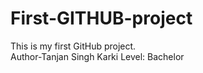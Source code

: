 # First-GITHUB-project
This is my first GitHub project. <br>
Author-Tanjan Singh Karki Level: Bachelor